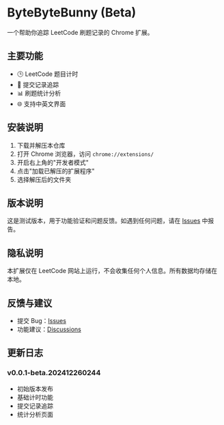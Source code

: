 # ByteByteBunny (Beta)

一个帮助你追踪 LeetCode 刷题记录的 Chrome 扩展。

## 主要功能

- 🕒 LeetCode 题目计时
- 📝 提交记录追踪
- 📊 刷题统计分析
- 🌐 支持中英文界面

## 安装说明

1. 下载并解压本仓库
2. 打开 Chrome 浏览器，访问 `chrome://extensions/`
3. 开启右上角的"开发者模式"
4. 点击"加载已解压的扩展程序"
5. 选择解压后的文件夹

## 版本说明

这是测试版本，用于功能验证和问题反馈。如遇到任何问题，请在 [Issues](https://github.com/Ao-Last/bytebytebunny-beta/issues) 中报告。

## 隐私说明

本扩展仅在 LeetCode 网站上运行，不会收集任何个人信息。所有数据均存储在本地。

## 反馈与建议

- 提交 Bug：[Issues](https://github.com/Ao-Last/bytebytebunny-beta/issues)
- 功能建议：[Discussions](https://github.com/Ao-Last/bytebytebunny-beta/discussions)

## 更新日志

### v0.0.1-beta.202412260244

- 初始版本发布
- 基础计时功能
- 提交记录追踪
- 统计分析页面
